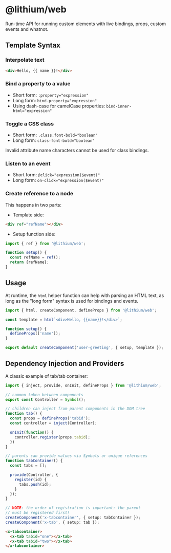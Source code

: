 # @lithium/web

Run-time API for running custom elements with live bindings, props, custom events and whatnot.

## Template Syntax

### Interpolate text

```html
<div>Hello, {{ name }}!</div>
```

### Bind a property to a value

- Short form: `:property="expression"`
- Long form: `bind-property="expression"`
- Using dash-case for camelCase properties: `bind-inner-html="expression"`

### Toggle a CSS class

- Short form: `.class.font-bold="boolean"`
- Long form: `class-font-bold="boolean"`

Invalid attribute name characters cannot be used for class bindings.

### Listen to an event

- Short form: `@click="expression($event)"`
- Long form: `on-click="expression($event)"`

### Create reference to a node

This happens in two parts:

- Template side:

```html
<div ref="refName"></div>
```

- Setup function side:

```js
import { ref } from '@lithium/web';

function setup() {
  const refName = ref();
  return {refName};
}
```

## Usage

At runtime, the `html` helper function can help with parsing an HTML text, as long as the "long form" syntax is used for bindings and events.

```ts
import { html, createComponent, defineProps } from '@lithium/web';

const template = html`<div>Hello, {{name}}!</div>`;

function setup() {
  defineProps(['name']);
}

export default createComponent('user-greeting', { setup, template });
```

## Dependency Injection and Providers

A classic example of tab/tab container:

```ts
import { inject, provide, onInit, defineProps } from '@lithium/web';

// common token between components
export const Controller = Symbol();

// children can inject from parent components in the DOM tree
function tab() {
  const props = defineProps('tabid');
  const controller = inject(Controller);

  onInit(function() {
    controller.register(props.tabid);
  })
}

// parents can provide values via Symbols or unique references
function tabContainer() {
  const tabs = [];

  provide(Controller, {
    register(id) {
      tabs.push(id);
    }
  });
}

// NOTE: the order of registration is important: the parent
// must be registered first!
createComponent('x-tabcontainer', { setup: tabContainer });
createComponent('x-tab', { setup: tab });

```

```html
<x-tabcontainer>
  <x-tab tabid="one"></x-tab>
  <x-tab tabid="two"></x-tab>
</x-tabcontainer>
```